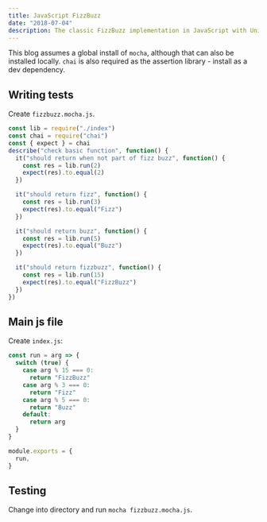 ```yaml
---
title: JavaScript FizzBuzz
date: "2018-07-04"
description: The classic FizzBuzz implementation in JavaScript with Unit Testing.
---
```


This blog assumes a global install of `mocha`, although that can also be installed locally. `chai` is also required as the assertion library - install as a dev dependency.

## Writing tests

Create `fizzbuzz.mocha.js`.

```javascript
const lib = require("./index")
const chai = require("chai")
const { expect } = chai
describe("check basic function", function() {
  it("should return when not part of fizz buzz", function() {
    const res = lib.run(2)
    expect(res).to.equal(2)
  })

  it("should return fizz", function() {
    const res = lib.run(3)
    expect(res).to.equal("Fizz")
  })

  it("should return buzz", function() {
    const res = lib.run(5)
    expect(res).to.equal("Buzz")
  })

  it("should return fizzbuzz", function() {
    const res = lib.run(15)
    expect(res).to.equal("FizzBuzz")
  })
})
```

## Main js file

Create `index.js`:

```javascript
const run = arg => {
  switch (true) {
    case arg % 15 === 0:
      return "FizzBuzz"
    case arg % 3 === 0:
      return "Fizz"
    case arg % 5 === 0:
      return "Buzz"
    default:
      return arg
  }
}

module.exports = {
  run,
}
```

## Testing

Change into directory and run `mocha fizzbuzz.mocha.js`.
